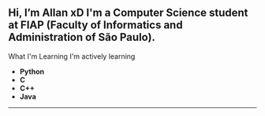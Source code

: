  **Hi, I’m Allan xD**
  I'm a Computer Science student at **FIAP** (Faculty of Informatics and Administration of São Paulo).
------------------------------------------------------------------------------------------------------------
   What I'm Learning
  I'm actively learning 
  - **Python**
  - **C**
  - **C++**
  - **Java**
------------------------------------------------------------------------------------------------------------
